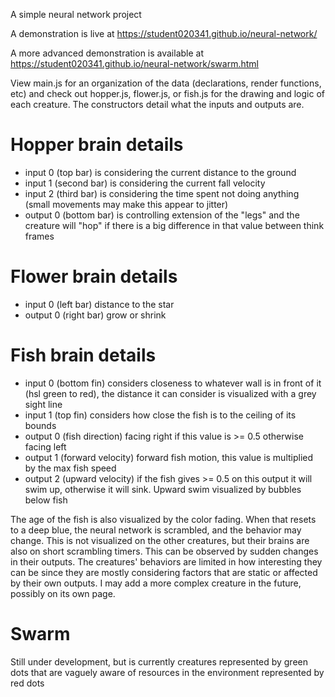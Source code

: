 A simple neural network project

A demonstration is live at https://student020341.github.io/neural-network/

A more advanced demonstration is available at https://student020341.github.io/neural-network/swarm.html

View main.js for an organization of the data (declarations, render functions, etc) and check out hopper.js, flower.js, or fish.js for the drawing and logic of each creature.
The constructors detail what the inputs and outputs are.

# Hopper brain details
- input 0 (top bar) is considering the current distance to the ground
- input 1 (second bar) is considering the current fall velocity
- input 2 (third bar) is considering the time spent not doing anything (small movements may make this appear to jitter)
- output 0 (bottom bar) is controlling extension of the "legs" and the creature will "hop" if there is a big difference in that value between think frames


# Flower brain details
- input 0 (left bar) distance to the star
- output 0 (right bar) grow or shrink


# Fish brain details
- input 0 (bottom fin) considers closeness to whatever wall is in front of it (hsl green to red), the distance it can consider is visualized with a grey sight line
- input 1 (top fin) considers how close the fish is to the ceiling of its bounds
- output 0 (fish direction) facing right if this value is >= 0.5 otherwise facing left
- output 1 (forward velocity) forward fish motion, this value is multiplied by the max fish speed
- output 2 (upward velocity) if the fish gives >= 0.5 on this output it will swim up, otherwise it will sink. Upward swim visualized by bubbles below fish


The age of the fish is also visualized by the color fading. When that resets to a deep blue, the neural network is scrambled, and the behavior may change. This is not visualized
on the other creatures, but their brains are also on short scrambling timers. This can be observed by sudden changes in their outputs. The creatures' behaviors are limited in how
interesting they can be since they are mostly considering factors that are static or affected by their own outputs. I may add a more complex creature in the future, possibly
on its own page.

# Swarm

Still under development, but is currently creatures represented by green dots that are vaguely aware of resources in the environment represented by red dots
